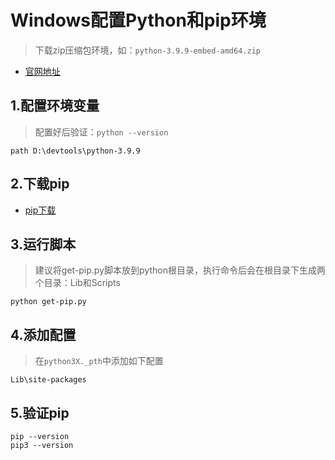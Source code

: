 # Windows配置Python和pip环境

> 下载zip压缩包环境，如：`python-3.9.9-embed-amd64.zip`

* [官网地址](https://www.python.org/downloads/)

## 1.配置环境变量

> 配置好后验证：`python --version`

```shell
path D:\devtools\python-3.9.9
```

## 2.下载pip

* [pip下载](https://bootstrap.pypa.io/get-pip.py)

## 3.运行脚本

> 建议将get-pip.py脚本放到python根目录，执行命令后会在根目录下生成两个目录：Lib和Scripts

```shell
python get-pip.py
```

## 4.添加配置

> 在`python3X._pth`中添加如下配置

```shell
Lib\site-packages
```

## 5.验证pip

```shell
pip --version
pip3 --version
```

